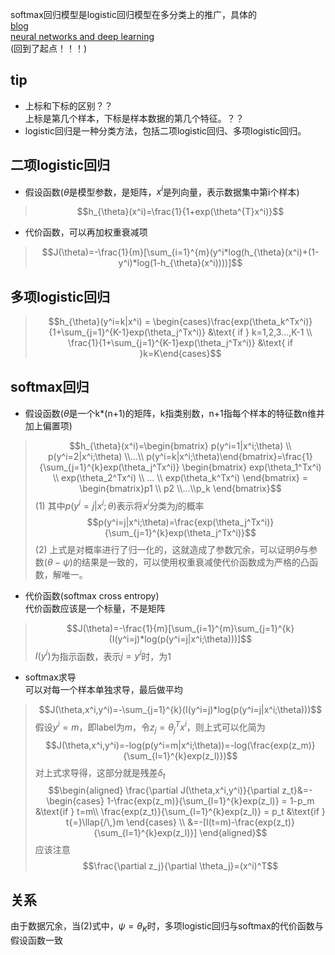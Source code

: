 softmax回归模型是logistic回归模型在多分类上的推广，具体的  
[blog](http://eli.thegreenplace.net/2016/the-softmax-function-and-its-derivative/)  
[neural networks and deep learning](http://neuralnetworksanddeeplearning.com/chap3.html#the_cross-entropy_cost_function)  
(回到了起点！！！)  
## tip
- 上标和下标的区别？？  
    上标是第几个样本，下标是样本数据的第几个特征。？？
- logistic回归是一种分类方法，包括二项logistic回归、多项logistic回归。
## 二项logistic回归
- 假设函数($\theta$是模型参数，是矩阵，$x^i$是列向量，表示数据集中第i个样本)
> $$h_{\theta}(x^i)=\frac{1}{1+exp(\theta^{T}x^i)}$$
- 代价函数，可以再加权重衰减项
> $$J(\theta)=-\frac{1}{m}[\sum_{i=1}^{m}(y^i*log(h_{\theta}(x^i)+(1-y^i)*log(1-h_{\theta}(x^i))))]$$

## 多项logistic回归
> $$h_{\theta}(y^i=k|x^i) = \begin{cases}\frac{exp(\theta_k^Tx^i)}{1+\sum_{j=1}^{K-1}exp(\theta_j^Tx^i)} &\text{ if } k=1,2,3...,K-1  \\
 \frac{1}{1+\sum_{j=1}^{K-1}exp(\theta_j^Tx^i)} &\text{ if }k=K\end{cases}$$
## softmax回归
- 假设函数($\theta$是一个k*(n+1)的矩阵，k指类别数，n+1指每个样本的特征数n维并加上偏置项)
> $$h_{\theta}(x^i)=\begin{bmatrix} p(y^i=1|x^i;\theta) \\ p(y^i=2|x^i;\theta) \\...\\ p(y^i=k|x^i;\theta)\end{bmatrix}=\frac{1}{\sum_{j=1}^{k}exp(\theta_j^Tx^i)} \begin{bmatrix} exp(\theta_1^Tx^i) \\ exp(\theta_2^Tx^i) \\ ... \\ exp(\theta_k^Tx^i) \end{bmatrix} = \begin{bmatrix}p1 \\ p2 \\...\\p_k \end{bmatrix}$$(1)
其中$p(y^i=j|x^i;\theta)$表示将$x^i$分类为$j$的概率  
> $$p(y^i=j|x^i;\theta)=\frac{exp(\theta_j^Tx^i)}{\sum_{j=1}^{k}exp(\theta_j^Tx^i)}$$(2)
上式是对概率进行了归一化的，这就造成了参数冗余，可以证明$\theta$与参数($\theta-\psi$)的结果是一致的，可以使用权重衰减使代价函数成为严格的凸函数，解唯一。  
- 代价函数(softmax cross entropy)   
代价函数应该是一个标量，不是矩阵
> $$J(\theta)=-\frac{1}{m}[\sum_{i=1}^{m}\sum_{j=1}^{k}(I(y^i=j)*log(p(y^i=j|x^i;\theta)))]$$
$I(y^i)$为指示函数，表示$j=y^i$时，为$1$
- softmax求导  
可以对每一个样本单独求导，最后做平均
> $$J(\theta,x^i,y^i)=-\sum_{j=1}^{k}(I(y^i=j)*log(p(y^i=j|x^i;\theta)))$$
假设$y^i=m$，即label为$m$，令$z_j=\theta_j^Tx^i$，则上式可以化简为
> $$J(\theta,x^i,y^i)=-log(p(y^i=m|x^i;\theta))=-log(\frac{exp(z_m)}{\sum_{l=1}^{k}exp(z_l)})$$
对上式求导得，这部分就是残差$\delta _t$
> $$\begin{aligned}
\frac{\partial J(\theta,x^i,y^i)}{\partial z_t}&=-\begin{cases}
1-\frac{exp(z_m)}{\sum_{l=1}^{k}exp(z_l)} = 1-p_m &\text{if  } t=m\\
\frac{exp(z_t)}{\sum_{l=1}^{k}exp(z_l)} = p_t &\text{if  } t{=}\llap{/\,}m \end{cases} \\
&=-[I(t=m)-\frac{exp(z_t)}{\sum_{l=1}^{k}exp(z_l)}] 
\end{aligned}$$
应该注意
> $$\frac{\partial z_j}{\partial \theta_j}=(x^i)^T$$


## 关系
由于数据冗余，当$(2)$式中，$\psi=\theta_K$时，多项logistic回归与softmax的代价函数与假设函数一致

